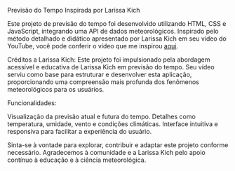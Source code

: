 Previsão do Tempo Inspirada por Larissa Kich

Este projeto de previsão do tempo foi desenvolvido utilizando HTML, CSS e JavaScript, integrando uma API de dados meteorológicos.
Inspirado pelo método detalhado e didático apresentado por Larissa Kich em seu vídeo do YouTube, você pode conferir o vídeo que me inspirou [aqui](https://www.youtube.com/watch?v=t_GdX1iLYQE&t=2365s).

Créditos a Larissa Kich:
Este projeto foi impulsionado pela abordagem acessível e educativa de Larissa Kich em previsão do tempo. Seu vídeo serviu como base
para estruturar e desenvolver esta aplicação, proporcionando uma compreensão mais profunda dos fenômenos meteorológicos para os usuários.

Funcionalidades:

Visualização da previsão atual e futura do tempo.
Detalhes como temperatura, umidade, vento e condições climáticas.
Interface intuitiva e responsiva para facilitar a experiência do usuário.

Sinta-se à vontade para explorar, contribuir e adaptar este projeto conforme necessário.
Agradecemos à comunidade e a Larissa Kich pelo apoio contínuo à educação e à ciência meteorológica.
